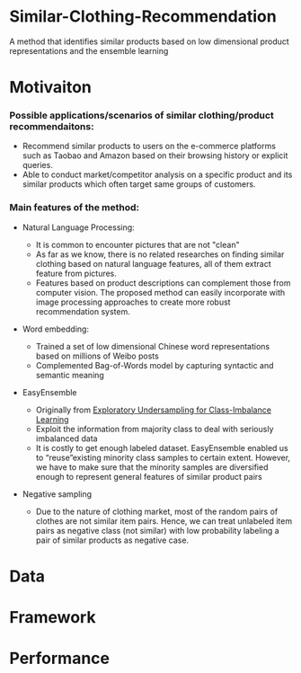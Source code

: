 # Similar-Clothing-Recommendation
A method that identifies similar products based on low dimensional product representations and the ensemble learning 


# Motivaiton

### Possible applications/scenarios of similar clothing/product recommendaitons:
*	Recommend similar products to users on the e-commerce platforms such as Taobao and Amazon based on their browsing history or explicit queries.
* Able to conduct market/competitor analysis on a specific product and its similar products which often target same groups of customers. 


### Main features of the method:
* Natural Language Processing:
  * It is common to encounter pictures that are not "clean"
  * As far as we know, there is no related researches on finding similar clothing based on natural language features, all of them extract     feature from pictures. 
  * Features based on product descriptions can complement those from computer vision. The proposed method can easily incorporate with         image processing approaches to create more robust recommendation system.

*	Word embedding:
    * Trained a set of low dimensional Chinese word representations based on millions of Weibo posts
    * Complemented Bag-of-Words model by capturing syntactic and semantic meaning
* EasyEnsemble
  * Originally from [Exploratory Undersampling for Class-Imbalance Learning](https://cs.nju.edu.cn/zhouzh/zhouzh.files/publication/tsmcb09.pdf)
  * Exploit the information from majority class to deal with seriously imbalanced data
  * It is costly to get enough labeled dataset. EasyEnsemble enabled us to “reuse”existing minority class samples to certain extent.            However, we have to make sure that the minority samples are diversified enough to represent general features of similar product pairs

* Negative sampling
    * Due to the nature of clothing market, most of the random pairs of clothes are not similar item pairs. Hence, we can treat unlabeled item pairs as negative class (not similar) with low probability labeling a pair of similar products as negative case.
    

# Data

# Framework

# Performance

